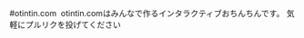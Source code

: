 #otintin.com
<img src="https://twitter.com/tw2pde/status/624068112955019264/photo/1" alt="">
otintin.comはみんなで作るインタラクティブおちんちんです。
気軽にプルリクを投げてください